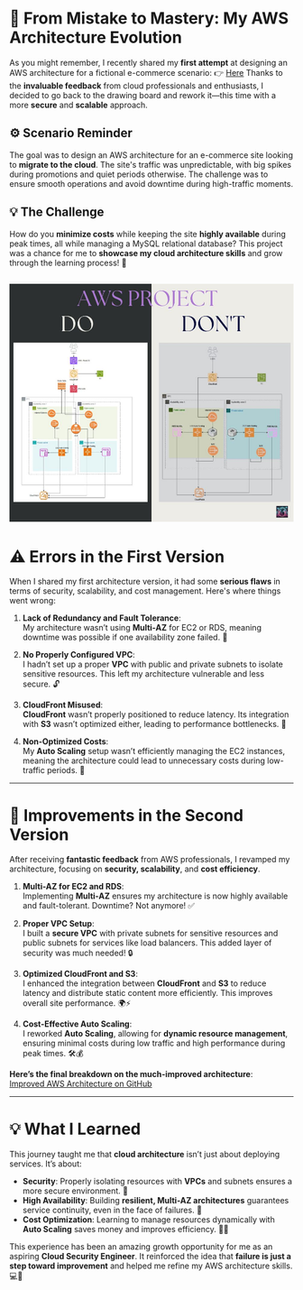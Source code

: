 # 🌟 **From Mistake to Mastery: My AWS Architecture Evolution** 
As you might remember, I recently shared my **first attempt** at designing an AWS architecture for a fictional e-commerce scenario: 
👉 [Here](https://www.linkedin.com/posts/kenza-s-cyber-cloud_aws-cloud-scalability-activity-7249739409011412992-oJyu?utm_source=share&utm_medium=member_desktop) 
Thanks to the **invaluable feedback** from cloud professionals and enthusiasts, I decided to go back to the drawing board and rework it—this time with a more **secure** and **scalable** approach. 
## ⚙️ **Scenario Reminder** 
The goal was to design an AWS architecture for an e-commerce site looking to **migrate to the cloud**. The site's traffic was unpredictable, with big spikes during promotions and quiet periods otherwise. The challenge was to ensure smooth operations and avoid downtime during high-traffic moments. 
## 💡 **The Challenge** 
How do you **minimize costs** while keeping the site **highly available** during peak times, all while managing a MySQL relational database? This project was a chance for me to **showcase my cloud architecture skills** and grow through the learning process! 🚀 

![AWS Project LinkedIn](Diagram%20AWS/aws%20project%20linkedin.jpg)
---

# ⚠️ **Errors in the First Version**  
When I shared my first architecture version, it had some **serious flaws** in terms of security, scalability, and cost management. Here's where things went wrong:

1. **Lack of Redundancy and Fault Tolerance**:  
   My architecture wasn’t using **Multi-AZ** for EC2 or RDS, meaning downtime was possible if one availability zone failed. 🚫

2. **No Properly Configured VPC**:  
   I hadn’t set up a proper **VPC** with public and private subnets to isolate sensitive resources. This left my architecture vulnerable and less secure. 🔓

3. **CloudFront Misused**:  
   **CloudFront** wasn’t properly positioned to reduce latency. Its integration with **S3** wasn’t optimized either, leading to performance bottlenecks. 🚦

4. **Non-Optimized Costs**:  
   My **Auto Scaling** setup wasn’t efficiently managing the EC2 instances, meaning the architecture could lead to unnecessary costs during low-traffic periods. 💸

---

# 🔄 **Improvements in the Second Version**  
After receiving **fantastic feedback** from AWS professionals, I revamped my architecture, focusing on **security, scalability**, and **cost efficiency**.

1. **Multi-AZ for EC2 and RDS**:  
   Implementing **Multi-AZ** ensures my architecture is now highly available and fault-tolerant. Downtime? Not anymore! ✅

2. **Proper VPC Setup**:  
   I built a **secure VPC** with private subnets for sensitive resources and public subnets for services like load balancers. This added layer of security was much needed! 🔒

3. **Optimized CloudFront and S3**:  
   I enhanced the integration between **CloudFront** and **S3** to reduce latency and distribute static content more efficiently. This improves overall site performance. 🌍⚡

4. **Cost-Effective Auto Scaling**:  
   I reworked **Auto Scaling**, allowing for **dynamic resource management**, ensuring minimal costs during low traffic and high performance during peak times. 🛠️💰

**Here’s the final breakdown on the much-improved architecture**:  
[Improved AWS Architecture on GitHub](https://github.com/Kzax01/AWS-Architecture-Projects/blob/main/Project%201%20-%20AWS.md)

---

# 💡 **What I Learned**  
This journey taught me that **cloud architecture** isn’t just about deploying services. It’s about:

- **Security**: Properly isolating resources with **VPCs** and subnets ensures a more secure environment. 🔐
- **High Availability**: Building **resilient, Multi-AZ architectures** guarantees service continuity, even in the face of failures. 💪
- **Cost Optimization**: Learning to manage resources dynamically with **Auto Scaling** saves money and improves efficiency. 🧠💡

This experience has been an amazing growth opportunity for me as an aspiring **Cloud Security Engineer**. It reinforced the idea that **failure is just a step toward improvement** and helped me refine my AWS architecture skills. 💻🚀
